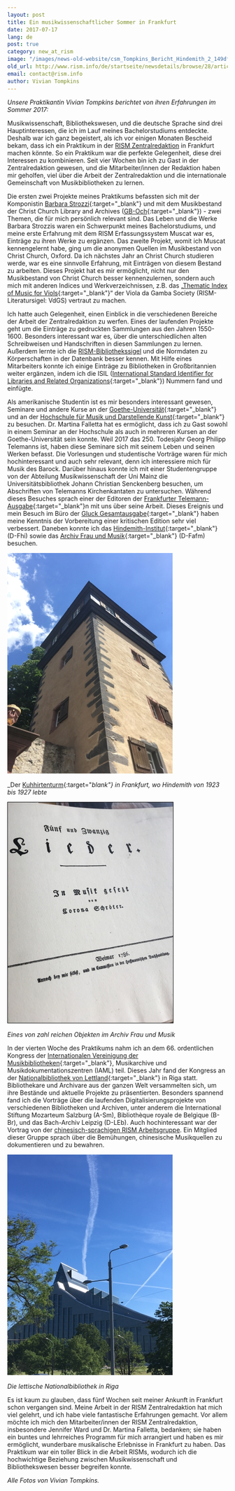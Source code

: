 ```yaml
---
layout: post
title: Ein musikwissenschaftlicher Sommer in Frankfurt
date: 2017-07-17
lang: de
post: true
category: new_at_rism
image: "/images/news-old-website/csm_Tompkins_Bericht_Hindemith_2_149df416d1.jpg"
old_url: http://www.rism.info/de/startseite/newsdetails/browse/28/article/64/a-musicological-summer-in-frankfurt.html
email: contact@rism.info
author: Vivian Tompkins
---
```


_Unsere Praktikantin Vivian Tompkins berichtet von ihren Erfahrungen im Sommer 2017:_

Musikwissenschaft, Bibliothekswesen, und die deutsche Sprache sind drei Hauptinteressen, die ich im Lauf meines Bachelorstudiums entdeckte. Deshalb war ich ganz begeistert, als ich vor einigen Monaten Bescheid bekam, dass ich ein Praktikum in der [RISM Zentralredaktion](/editorial-center.html#c2852) in Frankfurt machen könnte. So ein Praktikum war die perfekte Gelegenheit, diese drei Interessen zu kombinieren. Seit vier Wochen bin ich zu Gast in der Zentralredaktion gewesen, und die Mitarbeiter/innen der Redaktion haben mir geholfen, viel über die Arbeit der Zentralredaktion und die internationale Gemeinschaft von Musikbibliotheken zu lernen.

Die ersten zwei Projekte meines Praktikums befassten sich mit der Komponistin [Barbara Strozzi](/new_at_rism/2017/07/03/barbara-strozzi-a-woman-composer-in-17thcentury.html){:target="_blank"} und mit dem Musikbestand der Christ Church Library and Archives ([GB-Och](https://opac.rism.info/search?View=rism&siglum=GB-Och&Language=de){:target="_blank"}) - zwei Themen, die für mich persönlich relevant sind. Das Leben und die Werke Barbara Strozzis waren ein Schwerpunkt meines Bachelorstudiums, und meine erste Erfahrung mit dem RISM Erfassungssystem Muscat war es, Einträge zu ihren Werke zu ergänzen. Das zweite Projekt, womit ich Muscat kennengelernt habe, ging um die anonymen Quellen im Musikbestand von Christ Church, Oxford. Da ich nächstes Jahr an Christ Church studieren werde, war es eine sinnvolle Erfahrung, mit Einträgen von diesem Bestand zu arbeiten. Dieses Projekt hat es mir ermöglicht, nicht nur den Musikbestand von Christ Church besser kennenzulernen, sondern auch mich mit anderen Indices und Werkverzeichnissen, z.B. das „[Thematic Index of Music for Viols](http://vdgs.org.uk/thematic/){:target="_blank"}“ der Viola da Gamba Society (RISM-Literatursigel: VdGS) vertraut zu machen.

Ich hatte auch Gelegenheit, einen Einblick in die verschiedenen Bereiche der Arbeit der Zentralredaktion zu werfen. Eines der laufenden Projekte geht um die Einträge zu gedruckten Sammlungen aus den Jahren 1550-1600. Besonders interessant war es, über die unterschiedlichen alten Schreibweisen und Handschriften in diesen Sammlungen zu lernen. Außerdem lernte ich die [RISM-Bibliothekssigel](/community/sigla.html) und die Normdaten zu Körperschaften in der Datenbank besser kennen. Mit Hilfe eines Mitarbeiters konnte ich einige Einträge zu Bibliotheken in Großbritannien weiter ergänzen, indem ich die ISIL ([International Standard Identifier for Libraries and Related Organizations](http://biblstandard.dk/isil/){:target="_blank"}) Nummern fand und einfügte.

Als amerikanische Studentin ist es mir besonders interessant gewesen, Seminare und andere Kurse an der [Goethe-Universität](http://www.uni-frankfurt.de/43265859/muwi?legacy_request=1){:target="_blank"} und an der [Hochschule für Musik und Darstellende Kunst](http://www.hfmdk-frankfurt.info/){:target="_blank"} zu besuchen. Dr. Martina Falletta hat es ermöglicht, dass ich zu Gast sowohl in einem Seminar an der Hochschule als auch in mehreren Kursen an der Goethe-Universität sein konnte. Weil 2017 das 250. Todesjahr Georg Philipp Telemanns ist, haben diese Seminare sich mit seinem Leben und seinen Werken befasst. Die Vorlesungen und studentische Vorträge waren für mich hochinteressant und auch sehr relevant, denn ich interessiere mich für Musik des Barock. Darüber hinaus konnte ich mit einer Studentengruppe von der Abteilung Musikwissenschaft der Uni Mainz die Universitätsbibliothek Johann Christian Senckenberg besuchen, um Abschriften von Telemanns Kirchenkantaten zu untersuchen. Während dieses Besuches sprach einer der Editoren der [Frankfurter Telemann-Ausgabe](https://www.habsburgerverlag.de/startseite/frankfurter-telemann-ausgaben/){:target="_blank"}n mit uns über seine Arbeit. Dieses Ereignis und mein Besuch im Büro der [Gluck Gesamtausgabe](http://www.gluck-gesamtausgabe.de/){:target="_blank"} haben meine Kenntnis der Vorbereitung einer kritischen Edition sehr viel verbessert. Daneben konnte ich das [Hindemith-Institut](http://www.hindemith.info/de/home/){:target="_blank"} (D-Fhi) sowie das [Archiv Frau und Musik](https://www.archiv-frau-musik.de/){:target="_blank"} (D-Fafm) besuchen.

![Hindemith Kuhhirtenturm](/resources-old-website/news/Tompkins_Bericht_Hindemith_1_378x504.jpg)

_Der [Kuhhirtenturm](http://www.hindemith.info/de/kabinett/){:target="_blank"} in Frankfurt, wo Hindemith von 1923 bis 1927 lebte_ 


![Printed edition at Archiv Frau und Musik](/resources-old-website/news/Tompkins_Bericht_Archiv_Frau_und_Musik_2_378x504_01.JPG)

_Eines von zahl reichen Objekten im Archiv Frau und Musik_

In der vierten Woche des Praktikums nahm ich an dem 66. ordentlichen Kongress der [Internationalen Vereinigung der Musikbibliotheken](http://www.iaml.info/congresses/2017-riga){:target="_blank"}, Musikarchive und Musikdokumentationszentren (IAML) teil. Dieses Jahr fand der Kongress an der [Nationalbibliothek von Lettland](http://lnb.lv/en){:target="_blank"} in Riga statt. Bibliothekare und Archivare aus der ganzen Welt versammelten sich, um ihre Bestände und aktuelle Projekte zu präsentierten. Besonders spannend fand ich die Vorträge über die laufenden Digitalisierungsprojekte von verschiedenen Bibliotheken und Archiven, unter anderem die International Stiftung Mozarteum Salzburg (A-Sm), Bibliothèque royale de Belgique (B-Br), und das Bach-Archiv Leipzig (D-LEb). Auch hochinteressant war der Vortrag von der [chinesisch-sprachigen RISM Arbeitsgruppe](/working-groups.html). Ein Mitglied dieser Gruppe sprach über die Bemühungen, chinesische Musikquellen zu dokumentieren und zu bewahren.

![National Library of Latvia](/resources-old-website/news/Tompkins_Bericht_Riga_1_378x504.jpg)

_Die lettische Nationalbibliothek in Riga_

Es ist kaum zu glauben, dass fünf Wochen seit meiner Ankunft in Frankfurt schon vergangen sind. Meine Arbeit in der RISM Zentralredaktion hat mich viel gelehrt, und ich habe viele fantastische Erfahrungen gemacht. Vor allem möchte ich mich den Mitarbeiter/innen der RISM Zentralredaktion, insbesondere Jennifer Ward und Dr. Martina Falletta, bedanken; sie haben ein buntes und lehrreiches Programm für mich arrangiert und haben es mir ermöglicht, wunderbare musikalische Erlebnisse in Frankfurt zu haben. Das Praktikum war ein toller Blick in die Arbeit RISMs, wodurch ich die hochwichtige Beziehung zwischen Musikwissenschaft und Bibliothekswesen besser begreifen konnte.

_Alle Fotos von Vivian Tompkins._
